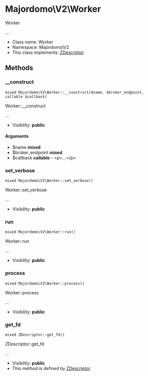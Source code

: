 Majordomo\V2\Worker
===============

Worker

...


* Class name: Worker
* Namespace: Majordomo\V2
* This class implements: [ZDescriptor](ZDescriptor.md)






Methods
-------


### __construct

    mixed Majordomo\V2\Worker::__construct($name, $broker_endpoint, callable $callback)

Worker::__construct

...

* Visibility: **public**


#### Arguments
* $name **mixed**
* $broker_endpoint **mixed**
* $callback **callable** - &lt;p&gt;...&lt;/p&gt;



### set_verbose

    mixed Majordomo\V2\Worker::set_verbose()

Worker::set_verbose

...

* Visibility: **public**




### run

    mixed Majordomo\V2\Worker::run()

Worker::run

...

* Visibility: **public**




### process

    mixed Majordomo\V2\Worker::process()

Worker::process

...

* Visibility: **public**




### get_fd

    mixed ZDescriptor::get_fd()

ZDescriptor::get_fd

...

* Visibility: **public**
* This method is defined by [ZDescriptor](ZDescriptor.md)



